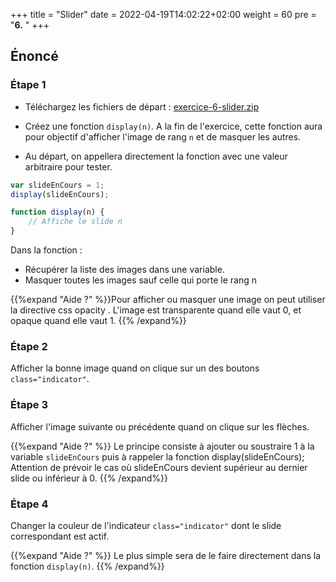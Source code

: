+++
title = "Slider"
date =  2022-04-19T14:02:22+02:00
weight = 60
pre = "<b>6.</b> "
+++

## Énoncé

### Étape 1

- Téléchargez les fichiers de départ : [exercice-6-slider.zip](/exos-js/6-slider/exercice-6-slider.zip)

- Créez une fonction `display(n)`. A la fin de l'exercice, cette fonction aura pour objectif d'afficher l'image de rang `n` et de masquer les autres.

- Au départ, on appellera directement la fonction avec une valeur arbitraire pour tester.

```js
var slideEnCours = 1;
display(slideEnCours);

function display(n) {
    // Affiche le slide n
}
```

Dans la fonction :

- Récupérer la liste des images dans une variable.
- Masquer toutes les images sauf celle qui porte le rang n

{{%expand "Aide ?" %}}Pour afficher ou masquer une image on peut utiliser la directive css opacity . L'image est transparente quand elle vaut 0, et opaque quand elle vaut 1. {{% /expand%}}

### Étape 2

Afficher la bonne image quand on clique sur un des boutons `class="indicator"`.

### Étape 3

Afficher l'image suivante ou précédente quand on clique sur les flèches.

{{%expand "Aide ?" %}}
Le principe consiste à ajouter ou soustraire 1 à la variable `slideEnCours` puis à rappeler la fonction display(slideEnCours); 
Attention de prévoir le cas où slideEnCours devient supérieur au dernier slide ou inférieur à 0.
{{% /expand%}}

### Étape 4

Changer la couleur de l'indicateur `class="indicator"` dont le slide correspondant est actif.

{{%expand "Aide ?" %}}
Le plus simple sera de le faire directement dans la fonction `display(n)`.
{{% /expand%}}
